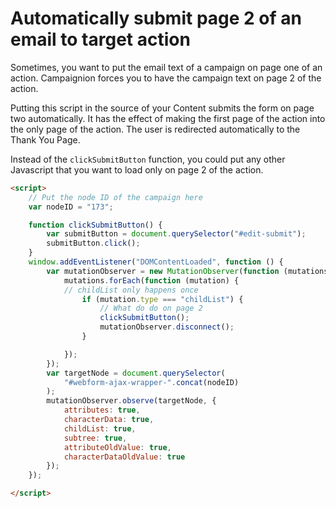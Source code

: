 # Automatically submit page 2 of an email to target action

Sometimes, you want to put the email text of a campaign on page one of an action. Campaignion forces you to have the campaign text on page 2 of the action.

Putting this script in the source of your Content submits the form on page two automatically. It has the effect of making the first page of the action into the only page of the action. The user is redirected automatically to the Thank You Page.

Instead of the `clickSubmitButton` function, you could put any other Javascript that you want to load only on page 2 of the action.

```html
<script>
    // Put the node ID of the campaign here
    var nodeID = "173";

    function clickSubmitButton() {
        var submitButton = document.querySelector("#edit-submit");
        submitButton.click();
    }
    window.addEventListener("DOMContentLoaded", function () {
        var mutationObserver = new MutationObserver(function (mutations) {
            mutations.forEach(function (mutation) {
            // childList only happens once
                if (mutation.type === "childList") {
                    // What do do on page 2
                    clickSubmitButton();
                    mutationObserver.disconnect();
                }

            });
        });
        var targetNode = document.querySelector(
            "#webform-ajax-wrapper-".concat(nodeID)
        );
        mutationObserver.observe(targetNode, {
            attributes: true,
            characterData: true,
            childList: true,
            subtree: true,
            attributeOldValue: true,
            characterDataOldValue: true
        });
    });

</script>

```

